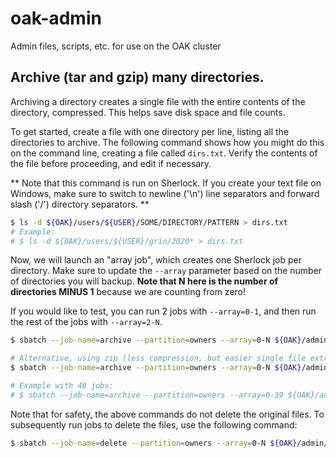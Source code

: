 # oak-admin
Admin files, scripts, etc. for use on the OAK cluster

## Archive (tar and gzip) many directories.

Archiving a directory creates a single file with the entire contents of the
directory, compressed.  This helps save disk space and file counts.

To get started, create a file with one directory per line, listing all the directories
to archive.  The following command shows how you might do this on the command
line, creating a file called `dirs.txt`.  Verify the contents of the file before
proceeding, and edit if necessary.

** Note that this command is run on Sherlock.  If you create your text file on
Windows, make sure to switch to newline ('\n') line separators and 
forward slash ('/') directory separators. **

```bash
$ ls -d ${OAK}/users/${USER}/SOME/DIRECTORY/PATTERN > dirs.txt
# Example:
# $ ls -d ${OAK}/users/${USER}/grin/2020* > dirs.txt
```

Now, we will launch an "array job", which creates one Sherlock job per directory.
Make sure to update the `--array` parameter based on the number of directories
you will backup.  **Note that N here is the number of directories MINUS 1** because
we are counting from zero!

If you would like to test, you can run 2 jobs with `--array=0-1`, and then run
the rest of the jobs with `--array=2-N`.

```bash
$ sbatch --job-name=archive --partition=owners --array=0-N ${OAK}/admin/oak-admin/backup/tar_and_gzip_dirlist.sh dirs.txt

# Alternative, using zip (less compression, but easier single file extraction)
$ sbatch --job-name=archive --partition=owners --array=0-N ${OAK}/admin/oak-admin/backup/zip_dirlist.sh dirs.txt

# Example with 40 jobs:
# $ sbatch --job-name=archive --partition=owners --array=0-39 ${OAK}/admin/oak-admin/backup/tar_and_gzip_dirlist.sh dirs.txt
```

Note that for safety, the above commands do not delete the original files.  To subsequently
run jobs to delete the files, use the following command:

```bash
$ sbatch --job-name=delete --partition=owners --array=0-N ${OAK}/admin/oak-admin/backup/del_dirlist.sh dirs.txt
```
